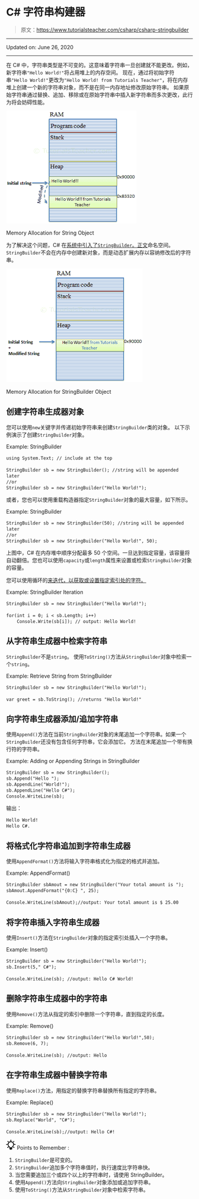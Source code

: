 # C# 字符串构建器

> 原文：<https://www.tutorialsteacher.com/csharp/csharp-stringbuilder>

* * *

Updated on: <time datetime="2020-06-26">June 26, 2020</time>

* * *

在 C# 中，字符串类型是不可变的。这意味着字符串一旦创建就不能更改。例如，新字符串`"Hello World!"`将占用堆上的内存空间。 现在，通过将初始字符串`"Hello World!"`更改为`"Hello World! from Tutorials Teacher"`，将在内存堆上创建一个新的字符串对象，而不是在同一内存地址修改原始字符串。 如果原始字符串通过替换、追加、移除或在原始字符串中插入新字符串而多次更改，此行为将会妨碍性能。

[![Memory allocation for String](img/969222110714352795701b4cbea41546.png)](../../Content/images/csharp/string-memory.png)

Memory Allocation for String Object



为了解决这个问题，C# 在[系统中引入了`StringBuilder`。正文](https://docs.microsoft.com/en-us/dotnet/api/system.text)命名空间。 `StringBuilder`不会在内存中创建新对象，而是动态扩展内存以容纳修改后的字符串。

[![Memory allocation for StringBuilder](img/ffed4d3f9271951ee7fb4ee41dbaa391.png)](../../Content/images/csharp/stringbuilder-memory.png)

Memory Allocation for StringBuilder Object



## 创建字符串生成器对象

您可以使用`new`关键字并传递初始字符串来创建`StringBuilder`类的对象。 以下示例演示了创建`StringBuilder`对象。

Example: StringBuilder

```
using System.Text; // include at the top

StringBuilder sb = new StringBuilder(); //string will be appended later
//or
StringBuilder sb = new StringBuilder("Hello World!"); 
```

或者，您也可以使用重载构造器指定`StringBuilder`对象的最大容量，如下所示。

Example: StringBuilder

```
StringBuilder sb = new StringBuilder(50); //string will be appended later
//or
StringBuilder sb = new StringBuilder("Hello World!", 50); 
```

上图中，C# 在内存堆中顺序分配最多 50 个空间。一旦达到指定容量，该容量将自动翻倍。您也可以使用`capacity`或`length`属性来设置或检索`StringBuilder`对象的容量。

您可以使用循环的[来迭代，以获取或设置指定索引处的字符。](/csharp/csharp-for-loop)

Example: StringBuilder Iteration

```
StringBuilder sb = new StringBuilder("Hello World!");

for(int i = 0; i < sb.Length; i++)
    Console.Write(sb[i]); // output: Hello World! 
```

## 从字符串生成器中检索字符串

`StringBuilder`不是`string`。 使用`ToString()`方法从`StringBuilder`对象中检索一个`string`。

Example: Retrieve String from StringBuilder

```
StringBuilder sb = new StringBuilder("Hello World!");

var greet = sb.ToString(); //returns "Hello World!" 
```

## 向字符串生成器添加/追加字符串

使用`Append()`方法在当前`StringBuilder`对象的末尾追加一个字符串。如果一个`StringBuilder`还没有包含任何字符串，它会添加它。 方法在末尾追加一个带有换行符的字符串。

Example: Adding or Appending Strings in StringBuilder

```
StringBuilder sb = new StringBuilder();
sb.Append("Hello ");
sb.AppendLine("World!");
sb.AppendLine("Hello C#");
Console.WriteLine(sb); 
```

输出：

```
Hello World!
Hello C#.
```

## 将格式化字符串追加到字符串生成器

使用`AppendFormat()`方法将输入字符串格式化为指定的格式并追加。

Example: AppendFormat()

```
StringBuilder sbAmout = new StringBuilder("Your total amount is ");
sbAmout.AppendFormat("{0:C} ", 25);

Console.WriteLine(sbAmout);//output: Your total amount is $ 25.00 
```

## 将字符串插入字符串生成器

使用`Insert()`方法在`StringBuilder`对象的指定索引处插入一个字符串。

Example: Insert()

```
StringBuilder sb = new StringBuilder("Hello World!");
sb.Insert(5," C#"); 

Console.WriteLine(sb); //output: Hello C# World! 
```

## 删除字符串生成器中的字符串

使用`Remove()`方法从指定的索引中删除一个字符串，直到指定的长度。

Example: Remove()

```
StringBuilder sb = new StringBuilder("Hello World!",50);
sb.Remove(6, 7);

Console.WriteLine(sb); //output: Hello 
```

## 在字符串生成器中替换字符串

使用`Replace()`方法，用指定的替换字符串替换所有指定的字符串。

Example: Replace()

```
StringBuilder sb = new StringBuilder("Hello World!");
sb.Replace("World", "C#");

Console.WriteLine(sb);//output: Hello C#! 
```

![](img/85db52f5404f0c468e1b194aa487d6a1.png)  Points to Remember :

1.  `StringBuilder`是可变的。
2.  `StringBuilder`追加多个字符串值时，执行速度比字符串快。
3.  当您需要追加三个或四个以上的字符串时，请使用 StringBuilder。
4.  使用`Append()`方法向`StringBuilder`对象添加或追加字符串。
5.  使用`ToString()`方法从`StringBuilder`对象中检索字符串。